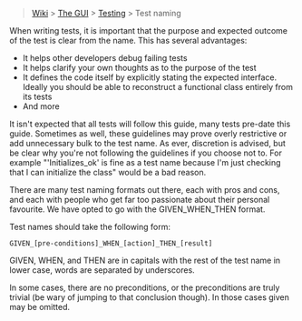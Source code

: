 > [Wiki](Home) > [The GUI](The-GUI) > [Testing](GUI-testing) > Test naming

When writing tests, it is important that the purpose and expected outcome of the test is clear from the name. This has several advantages:

- It helps other developers debug failing tests
- It helps clarify your own thoughts as to the purpose of the test
- It defines the code itself by explicitly stating the expected interface. Ideally you should be able to reconstruct a functional class entirely from its tests
- And more

It isn't expected that all tests will follow this guide, many tests pre-date this guide. Sometimes as well, these guidelines may prove overly restrictive or add unnecessary bulk to the test name. As ever, discretion is advised, but be clear why you're not following the guidelines if you choose not to. For example "'Initializes_ok' is fine as a test name because I'm just checking that I can initialize the class" would be a bad reason.

There are many test naming formats out there, each with pros and cons, and each with people who get far too passionate about their personal favourite. We have opted to go with the GIVEN_WHEN_THEN format.

Test names should take the following form:

```
GIVEN_[pre-conditions]_WHEN_[action]_THEN_[result]
```

GIVEN, WHEN, and THEN are in capitals with the rest of the test name in lower case, words are separated by underscores.

In some cases, there are no preconditions, or the preconditions are truly trivial (be wary of jumping to that conclusion though). In those cases given may be omitted.